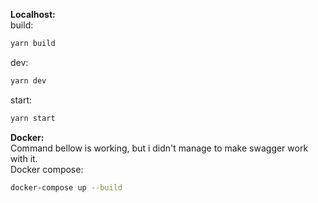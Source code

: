 **Localhost:**<br>
build:

```sh
yarn build
```

dev:

```sh
yarn dev
```

start:

```sh
yarn start
```

**Docker:**<br>
Command bellow is working, but i didn't manage to make swagger work with it.<br>
Docker compose:

```sh
docker-compose up --build
```
